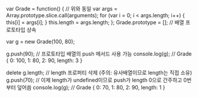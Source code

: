 var Grade = function() {  // 위와 동일
  var args = Array.prototype.slice.call(arguments);
  for (var i = 0; i < args.length; i++) {
    this[i] = args[i];
  }
  this.length = args.length;
};
Grade.prototype = [];  // 배열 프로토타입 상속

var g = new Grade(100, 80);

g.push(90);  // 프로토타입 배열의 push 메서드 사용 가능
console.log(g); // Grade { 0: 100, 1: 80, 2: 90, length: 3 }


delete g.length;  // length 프로퍼티 삭제 (주의: 유사배열이므로 length는 직접 소유)
g.push(70);  // 이제 length가 undefined이므로 push가 length 0으로 간주하고 0번부터 덮어씀
console.log(g); // Grade { 0: 70, 1: 80, 2: 90, length: 1 }
